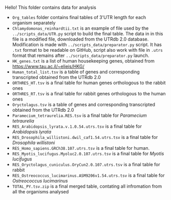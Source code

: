 Hello! This folder contains data for analysis

- `Org_tables` folder contains final tables of 3'UTR length for each organism separately
- `Chlamydomonas_reinhardtii.txt` is an example of file used by the `../scripts_data/UTR.py` script to build the final table. The data in in this file is a modified file, downloaded from the UTRdb 2.0 database. Modification is made with `../scripts_data/preparator.py` script. It has `.txt` format to be readable on GitHub, script also work with file in `.utrs` format that remains after `../scripts_data/preparator.py` launch. 
- `HK_genes.txt` is a list of human housekeeping genes, obtained from https://www.tau.ac.il/~elieis/HKG/
- `Human_total_list.tsv` is a table of genes and corresponding transcripted obtained from the UTRdb 2.0
- `ORTHRES_HT.tsv` is a final table for human genes orthologous to the rabbit ones
- `ORTHRES_RT.tsv` is a final table for rabbit genes orthologous to the human ones
- `Oryctolagus.tsv` is a table of genes and corresponding transcripted obtained from the UTRdb 2.0
- `Paramecium_tetraurelia.RES.tsv` is a final table for *Paramecium tetraurelia*
- `RES_Arabidopsis_lyrata.v.1.0.54.utrs.tsv` is a final table for *Arabidopsis lyrata*
- `RES_Drosophila_willistoni.dwil_caf1.54.utrs.tsv` is a final table for *Drosophila willistoni*
- `RES_Homo_sapiens.GRCh38.107.utrs.tsv` is a final table for human.
- `RES_Myotis_lucifugus.Myoluc2.0.107.utrs.tsv` is a final table for *Myotis lucifugus*
- `RES_Oryctolagus_cuniculus.OryCun2.0.107.utrs.tsv` is a final table for rabbit
- `RES_Ostreococcus_lucimarinus.ASM9206v1.54.utrs.tsv` is a final table for *Ostreococcus lucimarinus*
- `TOTAL_PY.tsv.zip` is a final merged table, contating all infromation from all the organisms analysed

